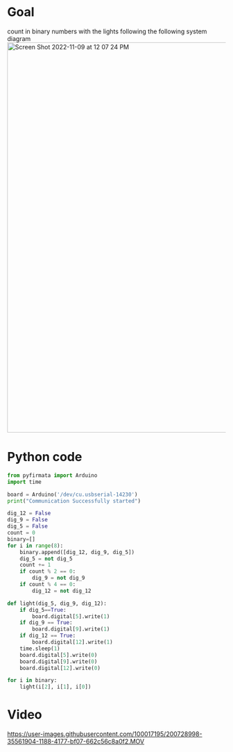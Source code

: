 # Goal
count in binary numbers with the lights following the following system diagram
<img width="899" alt="Screen Shot 2022-11-09 at 12 07 24 PM" src="https://user-images.githubusercontent.com/100017195/200728906-bfc5aeb4-4b6e-4f4c-b24d-21d8d37f43aa.png">

# Python code
```.py
from pyfirmata import Arduino
import time

board = Arduino('/dev/cu.usbserial-14230')
print("Communication Successfully started")

dig_12 = False
dig_9 = False
dig_5 = False
count = 0
binary=[]
for i in range(8):
    binary.append([dig_12, dig_9, dig_5])
    dig_5 = not dig_5
    count += 1
    if count % 2 == 0:
        dig_9 = not dig_9
    if count % 4 == 0:
        dig_12 = not dig_12

def light(dig_5, dig_9, dig_12):
    if dig_5==True:
        board.digital[5].write(1)
    if dig_9 == True:
        board.digital[9].write(1)
    if dig_12 == True:
        board.digital[12].write(1)
    time.sleep(1)
    board.digital[5].write(0)
    board.digital[9].write(0)
    board.digital[12].write(0)

for i in binary:
    light(i[2], i[1], i[0])
```

# Video
https://user-images.githubusercontent.com/100017195/200728998-35561904-1188-4177-bf07-662c56c8a0f2.MOV
